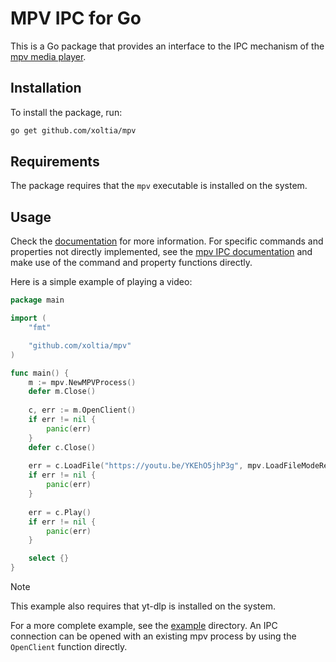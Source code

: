 # MPV IPC for Go
This is a Go package that provides an interface to the IPC mechanism
of the [mpv media player](https://mpv.io/).

## Installation
To install the package, run:
```sh
go get github.com/xoltia/mpv
```

## Requirements
The package requires that the `mpv` executable is installed on the system.

## Usage
Check the [documentation](https://pkg.go.dev/github.com/xoltia/mpv) for more information. For specific commands and properties not directly implemented, see the
[mpv IPC documentation](https://mpv.io/manual/master/#json-ipc) and
make use of the command and property functions directly.

Here is a simple example of playing a video:
```go
package main

import (
    "fmt"

    "github.com/xoltia/mpv"
)

func main() {
    m := mpv.NewMPVProcess()
    defer m.Close()
	
    c, err := m.OpenClient()
    if err != nil {
        panic(err)
    }
    defer c.Close()
	
    err = c.LoadFile("https://youtu.be/YKEhO5jhP3g", mpv.LoadFileModeReplace)
    if err != nil {
        panic(err)
    }
	
    err = c.Play()
    if err != nil {
        panic(err)
    }

    select {}
}
```
> [!NOTE]
> This example also requires that yt-dlp is installed on the system.

For a more complete example, see the [example](example) directory.
An IPC connection can be opened with an existing mpv process by
using the `OpenClient` function directly.
